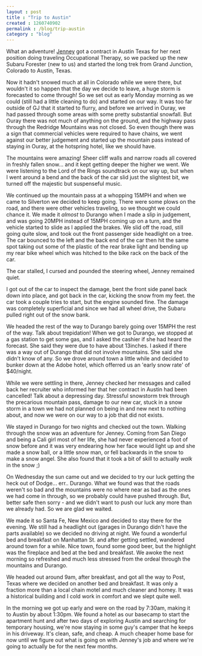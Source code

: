 ```yaml
---
layout : post
title : "Trip to Austin"
created : 1260740902
permalink : /blog/trip-austin
category : "blog"
---
```

What an adventure! <a href="http://jenneymarie.net">Jenney</a> got a contract in Austin Texas for her next position doing traveling Occupational Therapy, so we packed up the new Subaru Forester (new to us) and started the long trek from Grand Junction, Colorado to Austin, Texas.

Now it hadn't snowed much at all in Colorado while we were there, but wouldn't it so happen that the day we decide to leave, a huge storm is forecasted to come through! So we set out as early Monday morning as we could (still had a little cleaning to do) and started on our way. It was too far outside of GJ that it started to flurry, and before we arrived in Ouray, we had passed through some areas with some pretty substantial snowfall. But Ouray there was not much of anything on the ground, and the highway pass through the Redridge Mountains was not closed. So even though there was a sign that commercial vehicles were required to have chains, we went against our better judgement and started up the mountain pass instead of staying in Ouray, at the hotspring hotel, like we should have.

The mountains were amazing! Sheer cliff walls and narrow roads all covered in freshly fallen snow... and it kept getting deeper the higher we went. We were listening to the Lord of the Rings soundtrack on our way up, but when I went around a bend and the back of the car slid just the slightest bit, we turned off the majestic but suspenseful music.

We continued up the mountain pass at a whopping 15MPH and when we came to Silverton we decided to keep going. There were some plows on the road, and there were other vehicles traveling, so we thought we could chance it. We made it <em>almost</em> to Durango when I made a slip in judgement, and was going 20MPH instead of 15MPH coming up on a turn, and the vehicle started to slide as I applied the brakes. We slid off the road, still going quite slow, and took out the front passenger side headlight on a tree. The car bounced to the left and the back end of the car then hit the same spot taking out some of the plastic of the rear brake light and bending up my rear bike wheel which was hitched to the bike rack on the back of the car.

The car stalled, I cursed and pounded the steering wheel, Jenney remained quiet.

I got out of the car to inspect the damage, bent the front side panel back down into place, and got back in the car, kicking the snow from my feet. the car took a couple tries to start, but the engine sounded fine. The damage was completely superficial and since we had all wheel drive, the Subaru pulled right out of the snow bank.

We headed the rest of the way to Durango barely going over 15MPH the rest of the way. Talk about trepidation! When we got to Durango, we stopped at a gas station to get some gas, and I asked the cashier if she had heard the forecast. She said they were due to have about 13inches. I asked if there was a way out of Durango that did not involve mountains. She said she didn't know of any. So we drove around town a little while and decided to bunker down at the Adobe hotel, which offerred us an 'early snow rate' of $40/night. 

While we were settling in there, Jenney checked her messages and called back her recruiter who informed her that her contract in Austin had been cancelled! Talk about a depressing day. Stressful snowstorm trek through the precarious mountain pass, damage to our new car, stuck in a snow storm in a town we had not planned on being in and new next to nothing about, and now we were on our way to a job that did not exists. 

We stayed in Durango for two nights and checked out the town. Walking through the snow was an adventure for Jenney. Coming from San Diego and being a Cali girl most of her life, she had never experienced a foot of snow before and it was very endearing how her face would light up and she made a snow ball, or a little snow man, or fell backwards in the snow to make a snow angel. She also found that it took a bit of skill to actually <em>walk</em> in the snow ;) 

On Wednesday the sun came out and we decided to try our luck getting the heck out of Dodge... err.. Durango. What we found was that the roads weren't so bad and the mountains were no where near as bad as the ones we had come in through, so we probably could have pushed through. But, better safe then sorry - and we didn't want to push our luck any more than we already had. So we are glad we waited.

We made it so Santa Fe, New Mexico and decided to stay there for the evening. We still had a headlight out (garages in Durango didn't have the parts available) so we decided no driving at night. We found a wonderful bed and breakfast on Manhattan St. and after getting settled, wandered around town for a while. Nice town, found some good beer, but the highlight was the fireplace and bed at the bed and breakfast. We awoke the next morning so refreshed and much less stressed from the ordeal through the mountains and Durango.

We headed out around 9am, after breakfast, and got all the way to Post, Texas where we decided on another bed and breakfast. It was only a fraction more than a local chain motel and much cleaner and homey. It was a historical building and I cold work in comfort and we slept quite well.

In the morning we got up early and were on the road by 7:30am, making it to Austin by about 1:30pm. We found a hotel as our basecamp to start the apartment hunt and after two days of exploring Austin and searching for temporary housing, we're now staying in some guy's camper that he keeps in his driveway. It's clean, safe, and cheap. A much cheaper home base for now until we figure out what is going on with Jenney's job and where we're going to actually be for the next few months.